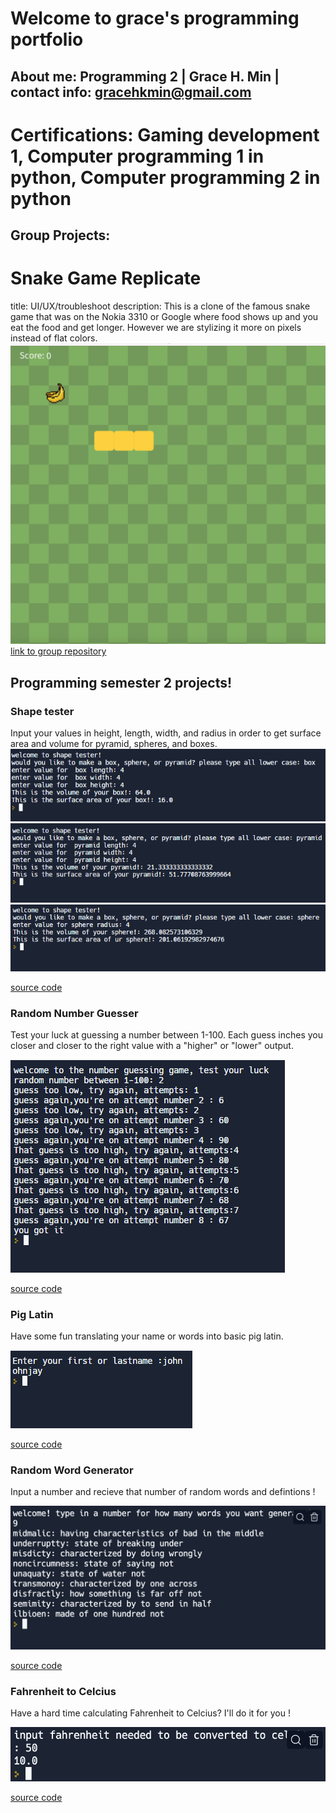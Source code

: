 # Welcome to grace's programming portfolio 
## About me: Programming 2 | Grace H. Min | contact info: gracehkmin@gmail.com 
# Certifications: Gaming development 1, Computer programming 1 in python, Computer programming 2 in python
## Group Projects:
# Snake Game Replicate
title: UI/UX/troubleshoot
description: This is a clone of the famous snake game that was on the Nokia 3310 or Google where food shows up and you eat the food and get longer. However we are stylizing it more on pixels instead of flat colors.
![Running snake game](https://github.com/LemScoot/Group-Project-for-Programming-2023/blob/main/Snake%20Clone/Images%20for%20Snake%20Clone/Screen%20Shot%202023-05-25%20at%2010.04.12%20AM.png?raw=true)
[link to group repository](https://github.com/LemScoot/Group-Project-for-Programming-2023/tree/main)
## Programming semester 2 projects!
### Shape tester
Input your values in height, length, width, and radius in order to get surface area and volume for pyramid, spheres, and boxes.  
![Running shape tester](https://github.com/Haeinm/Comp-Prog-2/blob/main/images/ShapeTest/ShapeTesterBoxProgSem2.PNG?raw=true)
![Running shape tester](https://github.com/Haeinm/Comp-Prog-2/blob/main/images/ShapeTest/ShapeTesterPyramidProgSem2.PNG?raw=true)
![Running shape tester](https://github.com/Haeinm/Comp-Prog-2/blob/main/images/ShapeTest/ShapeTesterSphereProgSem2.PNG?raw=true)

[source code](https://github.com/Haeinm/Comp-Prog-2/blob/main/src/ShapeTester/ShapeTest.txt)

### Random Number Guesser
Test your luck at guessing a number between 1-100. Each guess inches you closer and closer to the right value with a "higher" or "lower" output. 

![Running Random Number Guesser](https://github.com/Haeinm/Comp-Prog-2/blob/main/images/RandNumGuess/RandomNumberGuessProgSem2.PNG?raw=true)

[source code](https://github.com/Haeinm/Comp-Prog-2/blob/main/src/RandNumGuess/RandNumGuess.txt)

### Pig Latin
Have some fun translating your name or words into basic pig latin.

![Running Pig latin](https://github.com/Haeinm/Comp-Prog-2/blob/main/images/PigLatin/PiglatinProgSem2.jpg?raw=true)


[source code](https://github.com/Haeinm/Comp-Prog-2/blob/main/src/PigLatin/PigLatin.txt)

### Random Word Generator
Input a number and recieve that number of random words and defintions !

![Running word generator](https://github.com/Haeinm/Comp-Prog-2/blob/main/images/definitionsSS.png?raw=true)


[source code](https://github.com/Haeinm/Comp-Prog-2/blob/main/src/Definitions.py)


### Fahrenheit to Celcius
Have a hard time calculating Fahrenheit to Celcius? I'll do it for you !

![Running word generator](https://github.com/Haeinm/Comp-Prog-2/blob/main/images/FarhToCel.png?raw=true)


[source code](https://github.com/Haeinm/Comp-Prog-2/blob/main/src/farhToCel.py)
